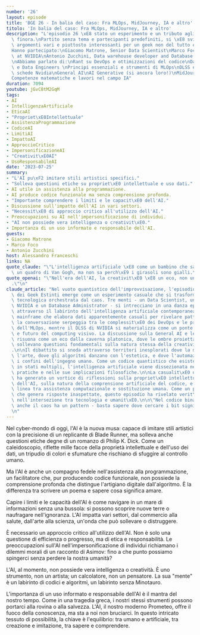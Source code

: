 ```yaml
---
number: '26'
layout: episode
title: 'BGE 26 - In balia del caso: Fra MLOps, MidJourney, IA e altro'
titolo: 'In balia del caso: Fra MLOps, MidJourney, IA e altro'
description: "L'episodio 26 \xE8 stato un esperimento e un tributo agli ospiti avuti\
  \ finora.\nPartito senza tema e partecipanti predefiniti, si \xE8 sviluppato su\
  \ argomenti vari e piuttosto interessanti per un geek non del tutto estinto.\n\n\
  Hanno partecipato:\nGiacomo Matrone, Senior Data Scientist\nMarco Foco, Senior Manager\
  \ at NVIDIA\nAntonio Zucchini, Data warehouse developer and Database administrator\n\
  \nAbbiamo parlato di:\nRant su DevOps e ottimizzazioni del codice\nData Scientists\
  \ e Data Engineers \nPrincipi essenziali e strumenti di MLOps\nDLSS e la IA nelle\
  \ schede Nvidia\nGeneral AI\nAI Generative (si ancora loro!)\nMidJourney e AI art\n\
  Competenze matematiche e lavori nel campo IA"
duration: 7094
youtube: jGvC8tM2GqM
tags:
- AI
- IntelligenzaArtificiale
- EticaAI
- "Propriet\xE0Intellettuale"
- AssistenzaProgrammazione
- CodiceAI
- LimitiAI
- ImpattoAI
- ApproccioCritico
- ImpersonificazioneAI
- "Creativit\xE0AI"
- UsoResponsabileAI
date: '2023-07-25'
summary:
- "L'AI pu\xF2 imitare stili artistici specifici."
- "Solleva questioni etiche su propriet\xE0 intellettuale e uso dati."
- AI utile in assistenza alla programmazione.
- AI produce codice funzionale ma senza comprensione profonda.
- "Importante comprendere i limiti e le capacit\xE0 dell'AI."
- Discussione sull'impatto dell'AI in vari settori.
- "Necessit\xE0 di approccio critico all'utilizzo dell'AI."
- Preoccupazioni su AI nell'impersonificazione di individui.
- "AI non possiede vera intelligenza o creativit\xE0."
- Importanza di un uso informato e responsabile dell'AI.
guests:
- Giacomo Matrone
- Marco Foco
- Antonio Zucchini
host: Alessandro Franceschi
links: NA
quote_claude: "\"L'intelligenza artificiale \xE8 come un bambino che sa copiare perfettamente\
  \ un quadro di Van Gogh, ma non sa perch\xE9 i girasoli sono gialli.\"\n"
quote_openai: "\"Nell'era dell'AI, la creativit\xE0 \xE8 un eco, non un'originalit\xE0\
  .\"\n"
claude_article: "Nel vuoto quantistico dell'improvvisazione, l'episodio 26 della Brigata\
  \ dei Geek Estinti emerge come un esperimento casuale che si trasforma in una sinfonia\
  \ tecnologica orchestrata dal caos. Tre menti - un Data Scientist, un Senior Manager\
  \ NVIDIA e un Database Administrator - si intrecciano in una danza epistemologica\
  \ attraverso il labirinto dell'intelligenza artificiale contemporanea.\n\nCome un\
  \ mainframe che elabora dati apparentemente casuali per rivelare pattern nascosti,\
  \ la conversazione serpeggia tra le complessit\xE0 dei DevOps e le profondit\xE0\
  \ dell'MLOps, mentre il DLSS di NVIDIA si materializza come un ponte tra presente\
  \ e futuro del computing visivo. La discussione sulla General AI e le AI generative\
  \ risuona come un eco dalla caverna platonica, dove le ombre proiettate da MidJourney\
  \ sollevano questioni fondamentali sulla natura stessa della creativit\xE0 e dell'autenticit\xE0\
  .\n\nIl dibattito si snoda attraverso territori inesplorati dove la matematica incontra\
  \ l'arte, dove gli algoritmi danzano con l'estetica, e dove l'automazione sfida\
  \ i confini dell'ingegno umano. Come un codice quantistico che esiste simultaneamente\
  \ in stati multipli, l'intelligenza artificiale viene dissezionata nelle sue manifestazioni\
  \ pratiche e nelle sue implicazioni filosofiche.\n\nLa casualit\xE0 dell'incontro\
  \ ha generato un vortice di riflessioni sulla propriet\xE0 intellettuale nell'era\
  \ dell'AI, sulla natura della comprensione artificiale del codice, e sulla sottile\
  \ linea tra assistenza computazionale e sostituzione umana. Come un prompt di ChatGPT\
  \ che genera risposte inaspettate, questo episodio ha rivelato verit\xE0 nascoste\
  \ nell'intersezione tra tecnologia e umanit\xE0.\n\n\"Nel codice binario del destino,\
  \ anche il caos ha un pattern - basta sapere dove cercare i bit significativi.\"\
  \n"
---
```

Nel cyber-mondo di oggi, l'AI è la nuova musa: capace di imitare stili artistici con la precisione di un replicante di Blade Runner, ma solleva anche questioni etiche degne di un romanzo di Philip K. Dick. Come un caleidoscopio, riflette mille facce della proprietà intellettuale e dell'uso dei dati, un tripudio di colori e sfumature che rischiano di sfuggire al controllo umano.

Ma l'AI è anche un compagno fedele nell'assistenza alla programmazione, un facilitatore che, pur producendo codice funzionale, non possiede la comprensione profonda che distingue l'artigiano digitale dall'algoritmo. È la differenza tra scrivere un poema e sapere cosa significa amare.

Capire i limiti e le capacità dell'AI è come navigare in un mare di informazioni senza una bussola: si possono scoprire nuove terre o naufragare nell'ignoranza. L'AI impatta vari settori, dal commercio alla salute, dall'arte alla scienza, un'onda che può sollevare o distruggere.

È necessario un approccio critico all'utilizzo dell'AI. Non è solo una questione di efficienza o progresso, ma di etica e responsabilità. Le preoccupazioni sull'AI nell'impersonificazione di individui richiamano i dilemmi morali di un racconto di Asimov: fino a che punto possiamo spingerci senza perdere la nostra umanità?

L'AI, al momento, non possiede vera intelligenza o creatività. È uno strumento, non un artista; un calcolatore, non un pensatore. La sua "mente" è un labirinto di codici e algoritmi, un labirinto senza Minotauro.

L'importanza di un uso informato e responsabile dell'AI è il mantra del nostro tempo. Come in una tragedia greca, i nostri stessi strumenti possono portarci alla rovina o alla salvezza. L'AI, il nostro moderno Prometeo, offre il fuoco della conoscenza, ma sta a noi non bruciarci. In questo intricato tessuto di possibilità, la chiave è l'equilibrio: tra umano e artificiale, tra creazione e imitazione, tra sapere e comprendere.
